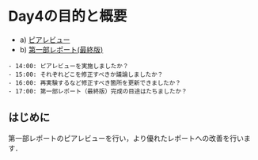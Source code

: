# Day4の目的と概要

- a) [ピアレビュー](../../report/peer_review "ピアレビュー")
- b) [第一部レポート(最終版)](../../report/report "第一部レポート")

```{admonition} 本日の進捗確認チェックリスト
- 14:00: ピアレビューを実施しましたか？
- 15:00: それぞれどこを修正すべきか議論しましたか？
- 16:00: 再実験するなど修正すべき箇所を更新できましたか？
- 17:00: 第一部レポート（最終版）完成の目途はたちましたか？
```

## はじめに

第一部レポートのピアレビューを行い，より優れたレポートへの改善を行います．
